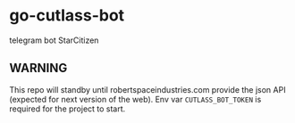 # go-cutlass-bot
telegram bot StarCitizen

## WARNING
This repo will standby until robertspaceindustries.com provide the json API (expected for next version of the web).
Env var `CUTLASS_BOT_TOKEN` is required for the project to start.
